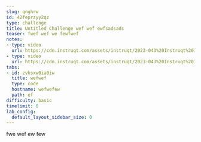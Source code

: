 ```yaml
---
slug: qnghrw
id: 42feprzyy2qz
type: challenge
title: Untitled Challenge wef wef ewfsadsads
teaser: fwef wef we fewfwef
notes:
- type: video
  url: https://cdn.instruqt.com/assets/instruqt/2023-043%20Instruqt%20101%20(2.0).mp4
- type: video
  url: https://cdn.instruqt.com/assets/instruqt/2023-043%20Instruqt%20101%20(2.0).mp4
tabs:
- id: zvksxw0ia0iw
  title: wefwef
  type: code
  hostname: wefwefew
  path: ef
difficulty: basic
timelimit: 0
lab_config:
  default_layout_sidebar_size: 0
---
```

fwe wef ew few

